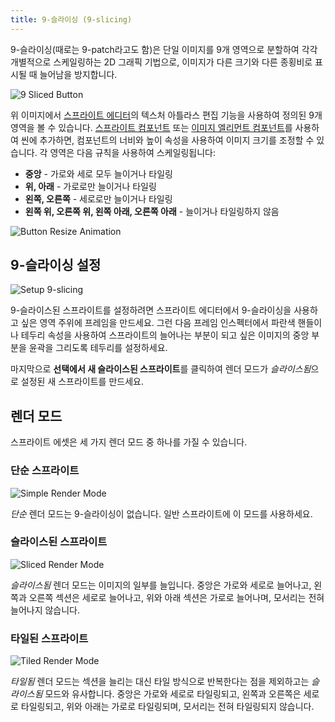 ```yaml
---
title: 9-슬라이싱 (9-slicing)
---
```


9-슬라이싱(때로는 9-patch라고도 함)은 단일 이미지를 9개 영역으로 분할하여 각각 개별적으로 스케일링하는 2D 그래픽 기법으로, 이미지가 다른 크기와 다른 종횡비로 표시될 때 늘어남을 방지합니다.

![9 Sliced Button](/img/user-manual/2D/9-slicing/9-sliced-labelled.jpg)

위 이미지에서 [스프라이트 에디터][2]의 텍스처 아틀라스 편집 기능을 사용하여 정의된 9개 영역을 볼 수 있습니다. [스프라이트 컴포넌트][3] 또는 [이미지 엘리먼트 컴포넌트][4]를 사용하여 씬에 추가하면, 컴포넌트의 너비와 높이 속성을 사용하여 이미지 크기를 조정할 수 있습니다. 각 영역은 다음 규칙을 사용하여 스케일링됩니다:

* **중앙** - 가로와 세로 모두 늘이거나 타일링
* **위, 아래** - 가로로만 늘이거나 타일링
* **왼쪽, 오른쪽** - 세로로만 늘이거나 타일링
* **왼쪽 위, 오른쪽 위, 왼쪽 아래, 오른쪽 아래** - 늘이거나 타일링하지 않음

![Button Resize Animation](/img/user-manual/2D/9-slicing/button-resize.gif)

## 9-슬라이싱 설정

![Setup 9-slicing](/img/user-manual/2D/9-slicing/9-slice-setup.jpg)

9-슬라이스된 스프라이트를 설정하려면 스프라이트 에디터에서 9-슬라이싱을 사용하고 싶은 영역 주위에 프레임을 만드세요. 그런 다음 프레임 인스펙터에서 파란색 핸들이나 테두리 속성을 사용하여 스프라이트의 늘어나는 부분이 되고 싶은 이미지의 중앙 부분을 윤곽을 그리도록 테두리를 설정하세요.

마지막으로 **선택에서 새 슬라이스된 스프라이트**를 클릭하여 렌더 모드가 *슬라이스됨*으로 설정된 새 스프라이트를 만드세요.

## 렌더 모드

스프라이트 에셋은 세 가지 렌더 모드 중 하나를 가질 수 있습니다.

### 단순 스프라이트

![Simple Render Mode](/img/user-manual/2D/9-slicing/simple-resize.gif)

*단순* 렌더 모드는 9-슬라이싱이 없습니다. 일반 스프라이트에 이 모드를 사용하세요.

### 슬라이스된 스프라이트

![Sliced Render Mode](/img/user-manual/2D/9-slicing/sliced-resize.gif)

*슬라이스됨* 렌더 모드는 이미지의 일부를 늘입니다. 중앙은 가로와 세로로 늘어나고, 왼쪽과 오른쪽 섹션은 세로로 늘어나고, 위와 아래 섹션은 가로로 늘어나며, 모서리는 전혀 늘어나지 않습니다.

### 타일된 스프라이트

![Tiled Render Mode](/img/user-manual/2D/9-slicing/tiled-resize.gif)

*타일됨* 렌더 모드는 섹션을 늘리는 대신 타일 방식으로 반복한다는 점을 제외하고는 *슬라이스됨* 모드와 유사합니다. 중앙은 가로와 세로로 타일링되고, 왼쪽과 오른쪽은 세로로 타일링되고, 위와 아래는 가로로 타일링되며, 모서리는 전혀 타일링되지 않습니다.

[2]: /user-manual/2D/sprite-editor
[3]: /user-manual/scenes/components/sprite
[4]: /user-manual/scenes/components/element
